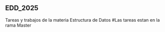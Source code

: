 ## EDD_2025
Tareas y trabajos de la materia Estructura de Datos
#Las tareas estan en la rama Master 

